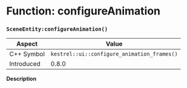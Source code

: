 
# Function: configureAnimation
### `SceneEntity:configureAnimation()`

| Aspect | Value |
| --- | --- |
| C++ Symbol | `kestrel::ui::configure_animation_frames()` |
| Introduced | 0.8.0 |

**Description**


